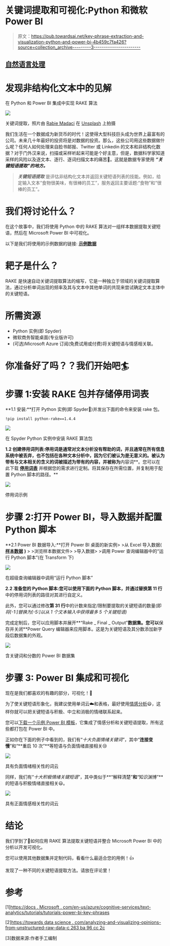 # 关键词提取和可视化:Python 和微软 Power BI

> 原文：<https://pub.towardsai.net/key-phrase-extraction-and-visualization-python-and-power-bi-4b459c7fa426?source=collection_archive---------3----------------------->

## [自然语言处理](https://towardsai.net/p/category/nlp)

# 发现非结构化文本中的见解

在 Python 和 Power BI 集成中实现 RAKE 算法

![](img/ceafa1b64672aae2095ab6085e18100f.png)

关键词提取，照片由 [Rabie Madaci](https://unsplash.com/@rbmadaci?utm_source=medium&utm_medium=referral) 在 [Unsplash](https://unsplash.com?utm_source=medium&utm_medium=referral) 上拍摄

我们生活在一个数据成为新货币的时代！这使得大型科技巨头成为世界上最富有的公司。未来几十年最好的投资将是对数据的投资。那么，这些公司用这些数据做什么呢？任何人如何处理来自脸书邮报、Twitter 或 Linkedin 的文本和非结构化数据？对于门外汉来说，扫描或采样听起来可能是个好主意，但是，数据科学家知道采样的风险以及逐文本、逐行、逐词扫描文本的痛苦😬。这就是数据专家使用 ***“关键短语提取”的地方。***

> ***关键短语提取*** 是评估非结构化文本并返回关键短语列表的技能。例如，给定输入文本“食物很美味，有很棒的员工”，服务返回主要话题:“食物”和“很棒的员工”。

# 我们将讨论什么？

在这个故事中，我们将使用 Python 中的 RAKE 算法对一组样本数据提取关键短语，然后在 Microsoft Power BI 中可视化。

以下是我们将使用的示例数据的链接: [**示例数据**](https://github.com/jayantkodwani/AI-Text-Analytics/blob/main/Sentiment%20Analysis%20using%20Azure%20Text%20Analytics%20%26%20Power%20BI/Sample%20Data%20for%20Sentiment%20Analysis.xlsx)

# 耙子是什么？

RAKE 是快速自动关键词提取算法的缩写，它是一种独立于领域的关键词提取算法，通过分析单词出现的频率及其与文本中其他单词的共现来尝试确定文本主体中的关键短语。

# 所需资源

*   Python 实例(即 Spyder)
*   微软商务智能桌面(专业版许可)
*   (可选)Microsoft Azure 订阅(免费试用或付费)将关键短语与情感相关联。

# 你准备好了吗？？我们开始吧🏄

# 步骤 1:安装 RAKE 包并存储停用词表

**1.1 安装:**打开 Python 实例(即 Spyder🐍)并发出下面的命令来安装 rake 包。

```
!pip install python-rake==1.4.4
```

![](img/aea39b3dcf1158f7d3cc4c36e9926032.png)

在 Spyder Python 实例中安装 RAKE 算法包

**1.2 创建停用词列表:**停用词是通常对文本分析没有帮助的词，并且通常在所有信息系统中被丢弃，也不包括在各种文本分析中，因为它们被认为是无意义的。被认为带有与文本相关的含义的词被描述为带有的**内容，并被称为**内容词**。您可以在此下载 [**停用词表**](https://github.com/jayantkodwani/AI-Text-Analytics/blob/main/Key%20Phrase%20Extraction%20and%20Visualization/StopWords.txt) 并根据您的需求进行定制。将其保存在所需位置，并复制用于配置 Python 脚本的路径。**

![](img/efe46c762304ac43961505916c1838e1.png)

停用词示例

# 步骤 2:打开 Power BI，导入数据并配置 Python 脚本

**2.1 Power BI 数据导入:**打开 Power BI 桌面的新实例> >从 Excel 导入数据( [**样本数据**](https://github.com/jayantkodwani/Text-Analytics/blob/main/Sentiment%20Analysis%20using%20Azure%20Text%20Analytics%20%26%20Power%20BI/Sample%20Data%20for%20Sentiment%20Analysis.xlsx) **)** > >浏览样本数据文件> >导入数据> >调用 Power 查询编辑器中的“运行 Python 脚本”(在 Transform 下)

![](img/cc1942575dbc891e68a1a1efa480e58f.png)

在超级查询编辑器中调用“运行 Python 脚本”

**2.2 准备您的 Python 脚本:**您可以使用下面的 Python 脚本，并通过替换**第 11 行**中的停用词列表的路径对其进行自定义。

此外，您可以通过修改**第 31 行**中的计数来指定/限制要提取的关键短语的数量(即*将[-1:]替换为[-5:]以从 1 个文本输入中获得最多 5 个关键短语)*

完成定制后，您可以应用脚本并展开**“Rake _ Final _ Output”**数据集。您可以**保存并关闭**Power Query 编辑器来应用脚本。这是为关键短语及其分数添加新字段后数据集的外观。

![](img/f27b94c3efdc18dbbbff8389d57635c0.png)

含关键词和分数的 Power BI 数据集

# 步骤 3: Power BI 集成和可视化

现在是我们都喜欢的有趣的部分，可视化！💝

为了使关键短语形象化，我建议使用单词云☁️和表格，最好使用[情感分析](https://towardsdatascience.com/analyzing-and-visualizing-sentiments-from-unstructured-raw-data-c263ba96cc2c)😃，这样你就可以把关键短语与积极、中立和消极的情绪联系起来。

您可以[下载一个示例 Power BI 模板](https://github.com/jayantkodwani/AI-Text-Analytics/blob/main/Key%20Phrase%20Extraction%20and%20Visualization/Sentiment%20Analytics%20%2B%20Key-phrase%20Extraction%20Azure%20%2B%20Python%20%2B%20Power%20BI%20Integration%20DEMO.pbix)，它集成了情感分析和关键短语提取，所有这些都打包在 Power BI 中。

正如你在下面的例子中看到的，我们有“*十大负面情绪关键词”*，其中“**连接变慢**”和“**重启 10 次”**等短语与负面情绪直接相关😢

![](img/0310c706b2c0f00116b13abad34ef55b.png)

具有负面情绪相关性的词云

同样，我们有“*十大积极情绪关键短语*”，其中类似于**“解释清楚”**和**“知识渊博”**的短语与积极情绪直接相关😃。

![](img/66879ab5801ec60a6c929180b4ca2cea.png)

具有正面情感相关性的词云

# 结论

我们学到了📘如何应用 RAKE 算法提取关键短语并整合 Microsoft Power BI 中的分析以开发可视化。

您可以使用其他数据集并定制代码，看看什么最适合您的用例！👍

发现了一种不同的关键短语提取方法。请放在评论里！

# 参考

[1][https://docs . Microsoft . com/en-us/azure/cognitive-services/text-analytics/tutorials/tutorials-power-bi-key-phrases](https://docs.microsoft.com/en-us/azure/cognitive-services/text-analytics/tutorials/tutorial-power-bi-key-phrases)

[2][https://towards data science . com/analyzing-and-visualizing-opinions-from-unstructured-raw-data-c 263 ba 96 cc 2c](https://towardsdatascience.com/analyzing-and-visualizing-sentiments-from-unstructured-raw-data-c263ba96cc2c)

[3]数据来源:作者手工编制